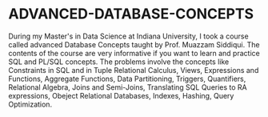 # ADVANCED-DATABASE-CONCEPTS

During my Master's in Data Science at Indiana University, I took a course called advanced Database Concepts taught by Prof. Muazzam Siddiqui. The contents of the course are very informative if you want to learn and practice SQL and PL/SQL concepts.
The problems involve the concepts like Constraints in SQL and in Tuple Relational Calculus, Views, Expressions and Functions, Aggregate Functions, Data Partitioning, Triggers, Quantifiers, Relational Algebra, Joins and Semi-Joins, Translating SQL Queries to RA expressions, Obeject Relational Databases, Indexes, Hashing, Query Optimization.
